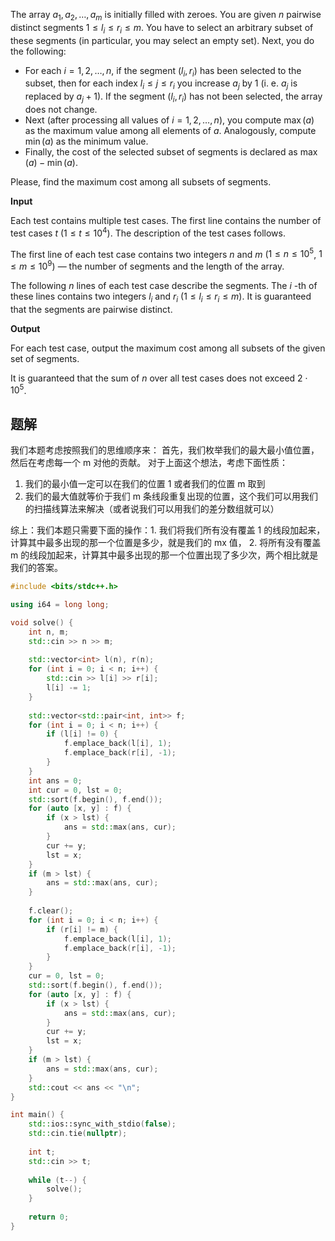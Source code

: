 The array $a_1, a_2, \ldots, a_m$ is initially filled with zeroes. You are given $n$ pairwise distinct segments $1 \le l_i \le r_i \le m$. You have to select an arbitrary subset of these segments (in particular, you may select an empty set). Next, you do the following:

-   For each $i = 1, 2, \ldots, n$, if the segment $(l_i, r_i)$ has been selected to the subset, then for each index $l_i \le j \le r_i$ you increase $a_j$ by $1$ (i. e. $a_j$ is replaced by $a_j + 1$). If the segment $(l_i, r_i)$ has not been selected, the array does not change.
-   Next (after processing all values of $i = 1, 2, \ldots, n$), you compute $\max(a)$ as the maximum value among all elements of $a$. Analogously, compute $\min(a)$ as the minimum value.
-   Finally, the cost of the selected subset of segments is declared as $\max(a) - \min(a)$.

Please, find the maximum cost among all subsets of segments.

**Input**

Each test contains multiple test cases. The first line contains the number of test cases $t$ ($1 \le t \le 10^4$). The description of the test cases follows.

The first line of each test case contains two integers $n$ and $m$ ($1 \le n \le 10^5$, $1 \le m \le 10^9$) — the number of segments and the length of the array.

The following $n$ lines of each test case describe the segments. The $i$ \-th of these lines contains two integers $l_i$ and $r_i$ ($1 \le l_i \le r_i \le m$). It is guaranteed that the segments are pairwise distinct.

**Output**

For each test case, output the maximum cost among all subsets of the given set of segments.

It is guaranteed that the sum of $n$ over all test cases does not exceed $2 \cdot 10^5$.

## 题解
我们本题考虑按照我们的思维顺序来：
首先，我们枚举我们的最大最小值位置，然后在考虑每一个 m 对他的贡献。
对于上面这个想法，考虑下面性质：
1. 我们的最小值一定可以在我们的位置 1 或者我们的位置 m 取到
2. 我们的最大值就等价于我们 m 条线段重复出现的位置，这个我们可以用我们的扫描线算法来解决（或者说我们可以用我们的差分数组就可以）

综上：我们本题只需要下面的操作：1. 我们将我们所有没有覆盖 1 的线段加起来，计算其中最多出现的那一个位置是多少，就是我们的 mx 值，
2. 将所有没有覆盖 m 的线段加起来，计算其中最多出现的那一个位置出现了多少次，两个相比就是我们的答案。

```cpp
#include <bits/stdc++.h>

using i64 = long long;

void solve() {
    int n, m;
    std::cin >> n >> m;
    
    std::vector<int> l(n), r(n);
    for (int i = 0; i < n; i++) {
        std::cin >> l[i] >> r[i];
        l[i] -= 1;
    }
    
    std::vector<std::pair<int, int>> f;
    for (int i = 0; i < n; i++) {
        if (l[i] != 0) {
            f.emplace_back(l[i], 1);
            f.emplace_back(r[i], -1);
        }
    }
    int ans = 0;
    int cur = 0, lst = 0;
    std::sort(f.begin(), f.end());
    for (auto [x, y] : f) {
        if (x > lst) {
            ans = std::max(ans, cur);
        }
        cur += y;
        lst = x;
    }
    if (m > lst) {
        ans = std::max(ans, cur);
    }
    
    f.clear();
    for (int i = 0; i < n; i++) {
        if (r[i] != m) {
            f.emplace_back(l[i], 1);
            f.emplace_back(r[i], -1);
        }
    }
    cur = 0, lst = 0;
    std::sort(f.begin(), f.end());
    for (auto [x, y] : f) {
        if (x > lst) {
            ans = std::max(ans, cur);
        }
        cur += y;
        lst = x;
    }
    if (m > lst) {
        ans = std::max(ans, cur);
    }
    std::cout << ans << "\n";
}

int main() {
    std::ios::sync_with_stdio(false);
    std::cin.tie(nullptr);
    
    int t;
    std::cin >> t;
    
    while (t--) {
        solve();
    }
    
    return 0;
}

```